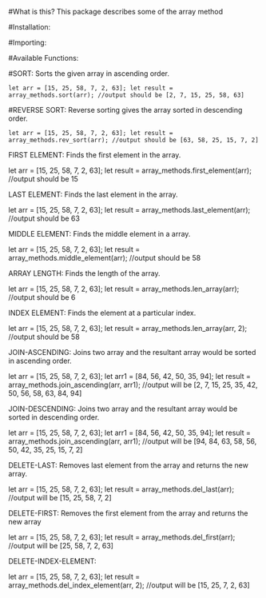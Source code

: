 #What is this?
    This package describes some of the array method

#Installation:

#Importing:

#Available Functions:

#SORT:
Sorts the given array in ascending order.

`let arr = [15, 25, 58, 7, 2, 63];
let result = array_methods.sort(arr); //output should be [2, 7, 15, 25, 58, 63]`

#REVERSE SORT:
Reverse sorting gives the array sorted in descending order.

`let arr = [15, 25, 58, 7, 2, 63];
let result = array_methods.rev_sort(arr); //output should be [63, 58, 25, 15, 7, 2]`

FIRST ELEMENT:
Finds the first element in the array.

let arr = [15, 25, 58, 7, 2, 63];
let result = array_methods.first_element(arr); //output should be 15

LAST ELEMENT:
Finds the last element in the array.

let arr = [15, 25, 58, 7, 2, 63];
let result = array_methods.last_element(arr); //output should be 63

MIDDLE ELEMENT:
Finds the middle element in a array.

let arr = [15, 25, 58, 7, 2, 63];
let result = array_methods.middle_element(arr); //output should be 58

ARRAY LENGTH:
Finds the length of the array.

let arr = [15, 25, 58, 7, 2, 63];
let result = array_methods.len_array(arr); //output should be 6

INDEX ELEMENT:
Finds the element at a particular index.

let arr = [15, 25, 58, 7, 2, 63];
let result = array_methods.len_array(arr, 2); //output should be 58

JOIN-ASCENDING:
Joins two array and the resultant array would be sorted in ascending order.

let arr = [15, 25, 58, 7, 2, 63];
let arr1 = [84, 56, 42, 50, 35, 94];
let result = array_methods.join_ascending(arr, arr1); //output will be [2, 7, 15, 25, 35, 42, 50, 56, 58, 63, 84, 94]

JOIN-DESCENDING:
Joins two array and the resultant array would be sorted in descending order.

let arr = [15, 25, 58, 7, 2, 63];
let arr1 = [84, 56, 42, 50, 35, 94];
let result = array_methods.join_ascending(arr, arr1); //output will be [94, 84, 63, 58, 56, 50, 42, 35, 25, 15, 7, 2]

DELETE-LAST:
Removes last element from the array and returns the new array.

let arr = [15, 25, 58, 7, 2, 63];
let result = array_methods.del_last(arr); //output will be [15, 25, 58, 7, 2]

DELETE-FIRST:
Removes the first element from the array and returns the new array

let arr = [15, 25, 58, 7, 2, 63];
let result = array_methods.del_first(arr); //output will be [25, 58, 7, 2, 63]

DELETE-INDEX-ELEMENT:

let arr = [15, 25, 58, 7, 2, 63];
let result = array_methods.del_index_element(arr, 2); //output will be [15, 25, 7, 2, 63]
